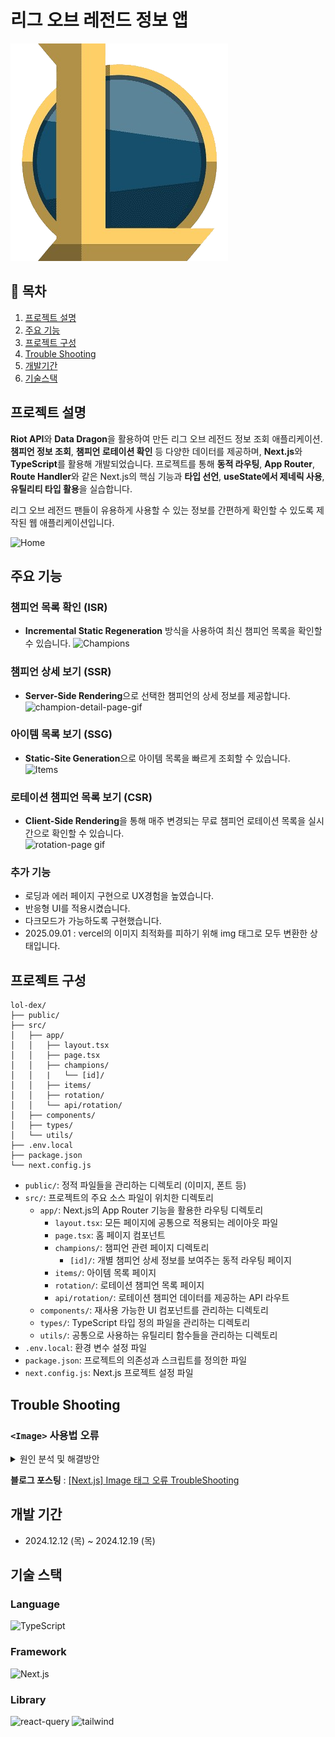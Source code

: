 # 리그 오브 레전드 정보 앱
![logo](/public/logo.png)

## 📖 목차

1. [프로젝트 설명](#프로젝트-설명)
2. [주요 기능](#주요-기능)
3. [프로젝트 구성](#프로젝트-구성)
4. [Trouble Shooting](#trouble-shooting)
5. [개발기간](#개발기간)
6. [기술스택](#기술스택)

## 프로젝트 설명
**Riot API**와 **Data Dragon**을 활용하여 만든 리그 오브 레전드 정보 조회 애플리케이션. **챔피언 정보 조회**, **챔피언 로테이션 확인** 등 다양한 데이터를 제공하며, **Next.js**와 **TypeScript**를 활용해 개발되었습니다.
프로젝트를 통해 **동적 라우팅**, **App Router**, **Route Handler**와 같은 Next.js의 핵심 기능과 **타입 선언**, **useState에서 제네릭 사용**, **유틸리티 타입 활용**을 실습합니다.

리그 오브 레전드 팬들이 유용하게 사용할 수 있는 정보를 간편하게 확인할 수 있도록 제작된 웹 애플리케이션입니다.

![Home](https://github.com/user-attachments/assets/8ae33ea2-3951-43da-b0e5-bce0e1b151cf)

## 주요 기능  
### 챔피언 목록 확인 (ISR)  
- **Incremental Static Regeneration** 방식을 사용하여 최신 챔피언 목록을 확인할 수 있습니다.
![Champions](https://github.com/user-attachments/assets/8adc0e1e-a210-41ea-b3d8-dcf3235ff936)


### 챔피언 상세 보기 (SSR)  
- **Server-Side Rendering**으로 선택한 챔피언의 상세 정보를 제공합니다.
![champion-detail-page-gif](https://github.com/user-attachments/assets/23e53561-1e45-4664-9f0a-71de41fa5a61)


### 아이템 목록 보기 (SSG)  
- **Static-Site Generation**으로 아이템 목록을 빠르게 조회할 수 있습니다.  
![Items](https://github.com/user-attachments/assets/b96a4ddd-449d-46d6-8f4d-f5893115a474)

### 로테이션 챔피언 목록 보기 (CSR)  
- **Client-Side Rendering**을 통해 매주 변경되는 무료 챔피언 로테이션 목록을 실시간으로 확인할 수 있습니다.  
![rotation-page gif](https://github.com/user-attachments/assets/ec69d18b-b50d-42ac-8d45-5b0ea1bb9d33)

### 추가 기능
- 로딩과 에러 페이지 구현으로 UX경험을 높였습니다.
- 반응형 UI를 적용시켰습니다.
- 다크모드가 가능하도록 구현했습니다.
- 2025.09.01 : vercel의 이미지 최적화를 피하기 위해 img 태그로 모두 변환한 상태입니다.

## 프로젝트 구성
```
lol-dex/
├── public/
├── src/
│   ├── app/
│   │   ├── layout.tsx
│   │   ├── page.tsx
│   │   ├── champions/
│   │   |   └── [id]/
│   │   ├── items/
│   │   ├── rotation/
│   │   └── api/rotation/
│   ├── components/
│   ├── types/
│   └── utils/
├── .env.local
├── package.json
└── next.config.js 
```
- `public/`: 정적 파일들을 관리하는 디렉토리 (이미지, 폰트 등)  
- `src/`: 프로젝트의 주요 소스 파일이 위치한 디렉토리  
  - `app/`: Next.js의 App Router 기능을 활용한 라우팅 디렉토리  
    - `layout.tsx`: 모든 페이지에 공통으로 적용되는 레이아웃 파일  
    - `page.tsx`: 홈 페이지 컴포넌트  
    - `champions/`: 챔피언 관련 페이지 디렉토리  
      - `[id]/`: 개별 챔피언 상세 정보를 보여주는 동적 라우팅 페이지  
    - `items/`: 아이템 목록 페이지  
    - `rotation/`: 로테이션 챔피언 목록 페이지  
    - `api/rotation/`: 로테이션 챔피언 데이터를 제공하는 API 라우트  
  - `components/`: 재사용 가능한 UI 컴포넌트를 관리하는 디렉토리  
  - `types/`: TypeScript 타입 정의 파일을 관리하는 디렉토리  
  - `utils/`: 공통으로 사용하는 유틸리티 함수들을 관리하는 디렉토리  
- `.env.local`: 환경 변수 설정 파일  
- `package.json`: 프로젝트의 의존성과 스크립트를 정의한 파일  
- `next.config.js`: Next.js 프로젝트 설정 파일  


## Trouble Shooting
### `<Image>` 사용법 오류
<details>
<summary>원인 분석 및 해결방안</summary>
<div markdown="1">

#### ⚙️ 문제 상황 및 원인 분석
HTML의 `<img>` 태그처럼 사용한 것이 원인으로 path 에러가 떴었다

#### 🚀 remotePatterns 설정해 주기
`next.config.mjs` 파일에서 `remote Pattern`을 지정해줌으로써 ddragon에서 받아오는 이미지 경로를 모두 허용으로 지정해주었다.

<br>
</div>
</details>

**블로그 포스팅** : [[Next.js] Image 태그 오류 TroubleShooting](https://velog.io/@chay140/Next.js-Image-오류)



## 개발 기간
* 2024.12.12 (목) ~ 2024.12.19 (목)

## 기술 스택
### Language
![TypeScript](https://img.shields.io/badge/TypeScript-007ACC?style=for-the-badge&logo=typescript&logoColor=white)


### Framework
![Next.js](https://img.shields.io/badge/Next.js-000?style=for-the-badge&logo=nextdotjs&logoColor=white)


### Library
![react-query](https://img.shields.io/badge/React_Query-555555?style=for-the-badge&logo=react&logoColor=61DAFB)
![tailwind](https://img.shields.io/badge/Tailwind_CSS-38B2AC?style=for-the-badge&logo=tailwind-css&logoColor=white)

